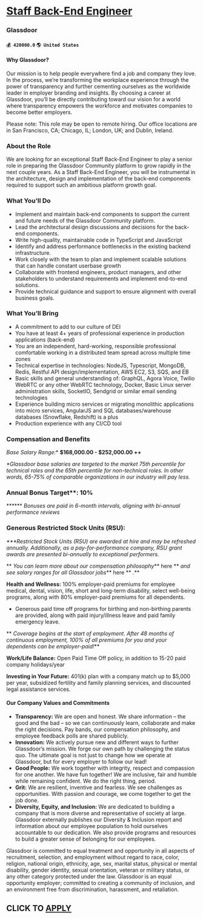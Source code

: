# [Staff Back-End Engineer](https://www.remotewlb.com/apply/staff-back-end-engineer-43949)  
### Glassdoor  
#### `💰 420000.0` `🌎 United States`  

#### **Why Glassdoor?**

Our mission is to help people everywhere find a job and company they love. In the process, we’re transforming the workplace experience through the power of transparency and further cementing ourselves as the worldwide leader in employer branding and insights. By choosing a career at Glassdoor, you’ll be directly contributing toward our vision for a world where transparency empowers the workforce and motivates companies to become better employers.

Please note: This role may be open to remote hiring. Our office locations are in San Francisco, CA; Chicago, IL; London, UK; and Dublin, Ireland.

### About the Role

We are looking for an exceptional Staff Back-End Engineer to play a senior role in preparing the Glassdoor Community platform to grow rapidly in the next couple years. As a Staff Back-End Engineer, you will be instrumental in the architecture, design and implementation of the back-end components required to support such an ambitious platform growth goal.

### What You’ll Do

  * Implement and maintain back-end components to support the current and future needs of the Glassdoor Community platform.
  * Lead the architectural design discussions and decisions for the back-end components.
  * Write high-quality, maintainable code in TypeScript and JavaScript
  * Identify and address performance bottlenecks in the existing backend infrastructure.
  * Work closely with the team to plan and implement scalable solutions that can handle constant userbase growth
  * Collaborate with frontend engineers, product managers, and other stakeholders to understand requirements and implement end-to-end solutions.
  * Provide technical guidance and support to ensure alignment with overall business goals.

### What You’ll Bring

  * A commitment to add to our culture of DEI
  * You have at least 4+ years of professional experience in production applications (back-end)
  * You are an independent, hard-working, responsible professional comfortable working in a distributed team spread across multiple time zones
  * Technical expertise in technologies: NodeJS, Typescript, MongoDB, Redis, Restful API design/implementation, AWS EC2, S3, SQS, and EB
  * Basic skills and general understanding of: GraphQL, Agora Voice, Twilio WebRTC or any other WebRTC technology, Docker, Basic Linux server administration skills, SocketIO, Sendgrid or similar email sending technologies
  * Experience building micro services or migrating monolithic applications into micro services, AngularJS and SQL databases/warehouse databases (Snowflake, Redshift) is a plus
  * Production experience with any CI/CD tool

### **Compensation and Benefits**

 **Base Salary Range*:** **$168,000.00 - $252,000.00 ++**

 _*Glassdoor base salaries are targeted to the market 75th percentile for technical roles and the 65th percentile for non-technical roles. In other words, 65-75% of comparable organizations in our industry will pay less._

### Annual Bonus Target**: 10%

 ****** _Bonuses are paid in 6-month intervals, aligning with bi-annual performance reviews_

### Generous Restricted Stock Units (RSU):

_***Restricted Stock Units (RSU) are awarded at hire and may be refreshed annually. Additionally, as a pay-for-performance company, RSU grant awards are presented bi-annually to exceptional performers._

 ** _You can learn more about our compensation philosophy_** here ** _and see salary ranges for all Glassdoor jobs_** here ** _._**

 **Health and Wellness:** 100% employer-paid premiums for employee medical, dental, vision, life, short and long-term disability, select well-being programs, along with 80% employer-paid premiums for all dependents.

  * Generous paid time off programs for birthing and non-birthing parents are provided, along with paid injury/illness leave and paid family emergency leave.

 ** _Coverage begins at the start of employment. After 48 months of continuous employment, 100% of all premiums for you and your dependents can be employer-paid!_**

 **Work/Life Balance:** Open Paid Time Off policy, in addition to 15-20 paid company holidays/year

 **Investing in Your Future:** 401(k) plan with a company match up to $5,000 per year, subsidized fertility and family planning services, and discounted legal assistance services.

#### **Our Company Values and Commitments**

  * **Transparency:** We are open and honest. We share information – the good and the bad – so we can continuously learn, collaborate and make the right decisions. Pay bands, our compensation philosophy, and employee feedback polls are shared publicly.
  * **Innovation:** We actively pursue new and different ways to further Glassdoor’s mission. We forge our own path by challenging the status quo. The ultimate goal is not just to change how we operate at Glassdoor, but for every employer to follow our lead!
  * **Good People:** We work together with integrity, respect and compassion for one another. We have fun together! We are inclusive, fair and humble while remaining confident. We do the right thing, period.
  * **Grit:** We are resilient, inventive and fearless. We see challenges as opportunities. With passion and courage, we come together to get the job done.
  * **Diversity, Equity, and Inclusion:** We are dedicated to building a company that is more diverse and representative of society at large. Glassdoor externally publishes our Diversity & Inclusion report and information about our employee population to hold ourselves accountable to our dedication. We also provide programs and resources to build a greater sense of belonging for our employees.

Glassdoor is committed to equal treatment and opportunity in all aspects of recruitment, selection, and employment without regard to race, color, religion, national origin, ethnicity, age, sex, marital status, physical or mental disability, gender identity, sexual orientation, veteran or military status, or any other category protected under the law. Glassdoor is an equal opportunity employer; committed to creating a community of inclusion, and an environment free from discrimination, harassment, and retaliation.

  
## CLICK TO [APPLY](https://www.remotewlb.com/apply/staff-back-end-engineer-43949)

